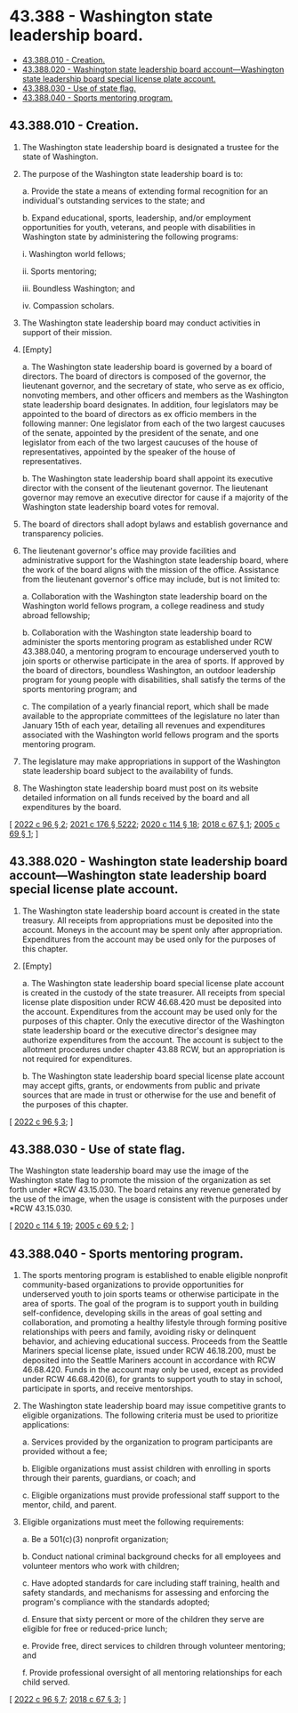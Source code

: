 # 43.388 - Washington state leadership board.
* [43.388.010 - Creation.](#43388010---creation)
* [43.388.020 - Washington state leadership board account—Washington state leadership board special license plate account.](#43388020---washington-state-leadership-board-accountwashington-state-leadership-board-special-license-plate-account)
* [43.388.030 - Use of state flag.](#43388030---use-of-state-flag)
* [43.388.040 - Sports mentoring program.](#43388040---sports-mentoring-program)
## 43.388.010 - Creation.
1. The Washington state leadership board is designated a trustee for the state of Washington.

2. The purpose of the Washington state leadership board is to:

   a. Provide the state a means of extending formal recognition for an individual's outstanding services to the state; and

   b. Expand educational, sports, leadership, and/or employment opportunities for youth, veterans, and people with disabilities in Washington state by administering the following programs:

      i. Washington world fellows;

      ii. Sports mentoring;

      iii. Boundless Washington; and

      iv. Compassion scholars.

3. The Washington state leadership board may conduct activities in support of their mission.

4. [Empty]

   a. The Washington state leadership board is governed by a board of directors. The board of directors is composed of the governor, the lieutenant governor, and the secretary of state, who serve as ex officio, nonvoting members, and other officers and members as the Washington state leadership board designates. In addition, four legislators may be appointed to the board of directors as ex officio members in the following manner: One legislator from each of the two largest caucuses of the senate, appointed by the president of the senate, and one legislator from each of the two largest caucuses of the house of representatives, appointed by the speaker of the house of representatives.

   b. The Washington state leadership board shall appoint its executive director with the consent of the lieutenant governor. The lieutenant governor may remove an executive director for cause if a majority of the Washington state leadership board votes for removal.

5. The board of directors shall adopt bylaws and establish governance and transparency policies.

6. The lieutenant governor's office may provide facilities and administrative support for the Washington state leadership board, where the work of the board aligns with the mission of the office. Assistance from the lieutenant governor's office may include, but is not limited to:

   a. Collaboration with the Washington state leadership board on the Washington world fellows program, a college readiness and study abroad fellowship;

   b. Collaboration with the Washington state leadership board to administer the sports mentoring program as established under RCW 43.388.040, a mentoring program to encourage underserved youth to join sports or otherwise participate in the area of sports. If approved by the board of directors, boundless Washington, an outdoor leadership program for young people with disabilities, shall satisfy the terms of the sports mentoring program; and

   c. The compilation of a yearly financial report, which shall be made available to the appropriate committees of the legislature no later than January 15th of each year, detailing all revenues and expenditures associated with the Washington world fellows program and the sports mentoring program.

7. The legislature may make appropriations in support of the Washington state leadership board subject to the availability of funds.

8. The Washington state leadership board must post on its website detailed information on all funds received by the board and all expenditures by the board.

\[ [2022 c 96 § 2](https://lawfilesext.leg.wa.gov/biennium/2021-22/Pdf/Bills/Session%20Laws/Senate/5750.SL.pdf?cite=2022%20c%2096%20§%202); [2021 c 176 § 5222](https://lawfilesext.leg.wa.gov/biennium/2021-22/Pdf/Bills/Session%20Laws/Senate/5034-S.SL.pdf?cite=2021%20c%20176%20§%205222); [2020 c 114 § 18](https://lawfilesext.leg.wa.gov/biennium/2019-20/Pdf/Bills/Session%20Laws/House/2402.SL.pdf?cite=2020%20c%20114%20§%2018); [2018 c 67 § 1](https://lawfilesext.leg.wa.gov/biennium/2017-18/Pdf/Bills/Session%20Laws/Senate/5746-S.SL.pdf?cite=2018%20c%2067%20§%201); [2005 c 69 § 1](https://lawfilesext.leg.wa.gov/biennium/2005-06/Pdf/Bills/Session%20Laws/Senate/5862-S.SL.pdf?cite=2005%20c%2069%20§%201); \]

## 43.388.020 - Washington state leadership board account—Washington state leadership board special license plate account.
1. The Washington state leadership board account is created in the state treasury. All receipts from appropriations must be deposited into the account. Moneys in the account may be spent only after appropriation. Expenditures from the account may be used only for the purposes of this chapter.

2. [Empty]

   a. The Washington state leadership board special license plate account is created in the custody of the state treasurer. All receipts from special license plate disposition under RCW 46.68.420 must be deposited into the account. Expenditures from the account may be used only for the purposes of this chapter. Only the executive director of the Washington state leadership board or the executive director's designee may authorize expenditures from the account. The account is subject to the allotment procedures under chapter 43.88 RCW, but an appropriation is not required for expenditures.

   b. The Washington state leadership board special license plate account may accept gifts, grants, or endowments from public and private sources that are made in trust or otherwise for the use and benefit of the purposes of this chapter.

\[ [2022 c 96 § 3](https://lawfilesext.leg.wa.gov/biennium/2021-22/Pdf/Bills/Session%20Laws/Senate/5750.SL.pdf?cite=2022%20c%2096%20§%203); \]

## 43.388.030 - Use of state flag.
The Washington state leadership board may use the image of the Washington state flag to promote the mission of the organization as set forth under *RCW 43.15.030. The board retains any revenue generated by the use of the image, when the usage is consistent with the purposes under *RCW 43.15.030.

\[ [2020 c 114 § 19](https://lawfilesext.leg.wa.gov/biennium/2019-20/Pdf/Bills/Session%20Laws/House/2402.SL.pdf?cite=2020%20c%20114%20§%2019); [2005 c 69 § 2](https://lawfilesext.leg.wa.gov/biennium/2005-06/Pdf/Bills/Session%20Laws/Senate/5862-S.SL.pdf?cite=2005%20c%2069%20§%202); \]

## 43.388.040 - Sports mentoring program.
1. The sports mentoring program is established to enable eligible nonprofit community-based organizations to provide opportunities for underserved youth to join sports teams or otherwise participate in the area of sports. The goal of the program is to support youth in building self-confidence, developing skills in the areas of goal setting and collaboration, and promoting a healthy lifestyle through forming positive relationships with peers and family, avoiding risky or delinquent behavior, and achieving educational success. Proceeds from the Seattle Mariners special license plate, issued under RCW 46.18.200, must be deposited into the Seattle Mariners account in accordance with RCW 46.68.420. Funds in the account may only be used, except as provided under RCW 46.68.420(6), for grants to support youth to stay in school, participate in sports, and receive mentorships.

2. The Washington state leadership board may issue competitive grants to eligible organizations. The following criteria must be used to prioritize applications:

   a. Services provided by the organization to program participants are provided without a fee;

   b. Eligible organizations must assist children with enrolling in sports through their parents, guardians, or coach; and

   c. Eligible organizations must provide professional staff support to the mentor, child, and parent.

3. Eligible organizations must meet the following requirements:

   a. Be a 501(c)(3) nonprofit organization;

   b. Conduct national criminal background checks for all employees and volunteer mentors who work with children;

   c. Have adopted standards for care including staff training, health and safety standards, and mechanisms for assessing and enforcing the program's compliance with the standards adopted;

   d. Ensure that sixty percent or more of the children they serve are eligible for free or reduced-price lunch;

   e. Provide free, direct services to children through volunteer mentoring; and

   f. Provide professional oversight of all mentoring relationships for each child served.

\[ [2022 c 96 § 7](https://lawfilesext.leg.wa.gov/biennium/2021-22/Pdf/Bills/Session%20Laws/Senate/5750.SL.pdf?cite=2022%20c%2096%20§%207); [2018 c 67 § 3](https://lawfilesext.leg.wa.gov/biennium/2017-18/Pdf/Bills/Session%20Laws/Senate/5746-S.SL.pdf?cite=2018%20c%2067%20§%203); \]

